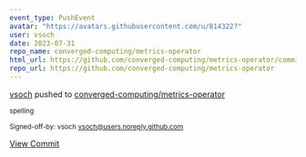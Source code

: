 ```yaml
---
event_type: PushEvent
avatar: "https://avatars.githubusercontent.com/u/814322?"
user: vsoch
date: 2023-07-31
repo_name: converged-computing/metrics-operator
html_url: https://github.com/converged-computing/metrics-operator/commit/ef76b9af2b9ed6450c01c597fa48c89bfdf6b5bd
repo_url: https://github.com/converged-computing/metrics-operator
---
```


<a href='https://github.com/vsoch' target='_blank'>vsoch</a> pushed to <a href='https://github.com/converged-computing/metrics-operator' target='_blank'>converged-computing/metrics-operator</a>

<small>spelling

Signed-off-by: vsoch <vsoch@users.noreply.github.com></small>

<a href='https://github.com/converged-computing/metrics-operator/commit/ef76b9af2b9ed6450c01c597fa48c89bfdf6b5bd' target='_blank'>View Commit</a>